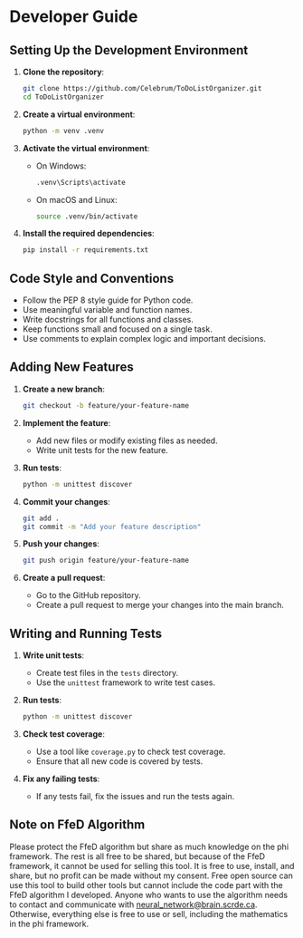 # Developer Guide

## Setting Up the Development Environment

1. **Clone the repository**:
   ```bash
   git clone https://github.com/Celebrum/ToDoListOrganizer.git
   cd ToDoListOrganizer
   ```

2. **Create a virtual environment**:
   ```bash
   python -m venv .venv
   ```

3. **Activate the virtual environment**:
   - On Windows:
     ```bash
     .venv\Scripts\activate
     ```
   - On macOS and Linux:
     ```bash
     source .venv/bin/activate
     ```

4. **Install the required dependencies**:
   ```bash
   pip install -r requirements.txt
   ```

## Code Style and Conventions

- Follow the PEP 8 style guide for Python code.
- Use meaningful variable and function names.
- Write docstrings for all functions and classes.
- Keep functions small and focused on a single task.
- Use comments to explain complex logic and important decisions.

## Adding New Features

1. **Create a new branch**:
   ```bash
   git checkout -b feature/your-feature-name
   ```

2. **Implement the feature**:
   - Add new files or modify existing files as needed.
   - Write unit tests for the new feature.

3. **Run tests**:
   ```bash
   python -m unittest discover
   ```

4. **Commit your changes**:
   ```bash
   git add .
   git commit -m "Add your feature description"
   ```

5. **Push your changes**:
   ```bash
   git push origin feature/your-feature-name
   ```

6. **Create a pull request**:
   - Go to the GitHub repository.
   - Create a pull request to merge your changes into the main branch.

## Writing and Running Tests

1. **Write unit tests**:
   - Create test files in the `tests` directory.
   - Use the `unittest` framework to write test cases.

2. **Run tests**:
   ```bash
   python -m unittest discover
   ```

3. **Check test coverage**:
   - Use a tool like `coverage.py` to check test coverage.
   - Ensure that all new code is covered by tests.

4. **Fix any failing tests**:
   - If any tests fail, fix the issues and run the tests again.

## Note on FfeD Algorithm

Please protect the FfeD algorithm but share as much knowledge on the phi framework. The rest is all free to be shared, but because of the FfeD framework, it cannot be used for selling this tool. It is free to use, install, and share, but no profit can be made without my consent. Free open source can use this tool to build other tools but cannot include the code part with the FfeD algorithm I developed. Anyone who wants to use the algorithm needs to contact and communicate with neural_network@brain.scrde.ca. Otherwise, everything else is free to use or sell, including the mathematics in the phi framework.
